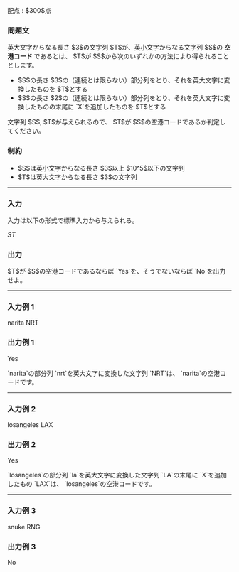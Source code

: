 
<div>

<span>

<span>

<p>
配点 : $300$点
</p>

<div>

<section>

### **問題文**

<p>
英大文字からなる長さ $3$の文字列 $T$が、英小文字からなる文字列 $S$の 
<strong>
空港コード
</strong>
であるとは、 $T$が $S$から次のいずれかの方法により得られることとします。
</p>

<ul>

<li>
$S$の長さ $3$の（連続とは限らない）部分列をとり、それを英大文字に変換したものを $T$とする
</li>

<li>
$S$の長さ $2$の（連続とは限らない）部分列をとり、それを英大文字に変換したものの末尾に `X`を追加したものを $T$とする
</li>

</ul>

<p>
文字列 $S$, $T$が与えられるので、 $T$が $S$の空港コードであるか判定してください。
</p>

</section>

</div>

<div>

<section>

### **制約**

<ul>

<li>
$S$は英小文字からなる長さ $3$以上 $10^5$以下の文字列
</li>

<li>
$T$は英大文字からなる長さ $3$の文字列
</li>

</ul>

</section>

</div>

---

<div>

<div>

<section>

### **入力**

<p>
入力は以下の形式で標準入力から与えられる。
</p>

<div>

$S$$T$
</div>

</section>

</div>

<div>

<section>

### **出力**

<p>
$T$が $S$の空港コードであるならば `Yes`を、そうでないならば `No`を出力せよ。
</p>

</section>

</div>

</div>

---

<div>

<section>

### **入力例 1**

<div>

narita
NRT

</div>

</section>

</div>

<div>

<section>

### **出力例 1**

<div>

Yes

</div>

<p>
`narita`の部分列 `nrt`を英大文字に変換した文字列 `NRT`は、 `narita`の空港コードです。
</p>

</section>

</div>

---

<div>

<section>

### **入力例 2**

<div>

losangeles
LAX

</div>

</section>

</div>

<div>

<section>

### **出力例 2**

<div>

Yes

</div>

<p>
`losangeles`の部分列 `la`を英大文字に変換した文字列 `LA`の末尾に `X`を追加したもの `LAX`は、 `losangeles`の空港コードです。
</p>

</section>

</div>

---

<div>

<section>

### **入力例 3**

<div>

snuke
RNG

</div>

</section>

</div>

<div>

<section>

### **出力例 3**

<div>

No

</div>

</section>

</div>

</span>

</span>

</div>
